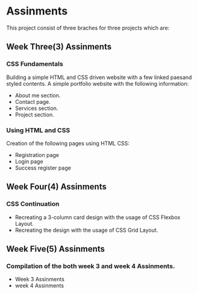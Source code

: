 
# Assinments

This project consist of three braches for three projects which are:



## Week Three(3) Assinments
### CSS Fundamentals

Building a simple HTML and CSS driven website with a few linked paesand styled contents.
A simple portfolio website with the following information: 
* About me section. 
* Contact page. 
* Services section.
* Project section.

### Using HTML and CSS

Creation of the following pages using HTML CSS:

* Registration page
* Login page
* Success register page

## Week Four(4) Assinments
### CSS Continuation

* Recreating a 3-column card design with the usage of CSS Flexbox  Layout.
* Recreating the design with the usage of CSS Grid Layout.

## Week Five(5) Assinments

### Compilation of the both week 3 and week 4 Assinments.
* Week 3 Assinments
* week 4 Assinments